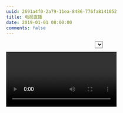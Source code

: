 ```yaml
---
uuid: 2691a4f0-2a79-11ea-8486-776fa8141052
title: 电视直播
date: 2019-01-01 08:00:00
comments: false
---
```


<link rel="stylesheet" href="https://cdn.bootcss.com/video.js/7.6.0/video-js.min.css" />
<select id="selector" style="display: block;margin: 10px auto;"></select>
<video id="player" class="video-js vjs-big-play-centered vjs-16-9" autoplay controls preload="auto" data-setup="{}">
  <p class="vjs-no-js">
    To view this video please enable JavaScript, and consider upgrading to a web browser that
    <a href="https://videojs.com/html5-video-support/" target="_blank">supports HTML5 video</a>
  </p>
</video>
<script src="https://cdn.bootcss.com/jquery/1.12.4/jquery.min.js"></script>
<script src="https://cdn.bootcss.com/video.js/7.6.0/video.min.js"></script>
<script src="https://cdn.bootcss.com/videojs-flash/2.2.0/videojs-flash.min.js"></script>
<script>
  var sources = [
    {
      name: "CCTV1",
      src: "http://cctvtxyh5c.liveplay.myqcloud.com/live/cctv1_2_hd.m3u8",
      type: "application/x-mpegURL"
    },
    {
      name: "CCTV2",
      src: "http://cctvtxyh5c.liveplay.myqcloud.com/live/cctv2_2_hd.m3u8",
      type: "application/x-mpegURL"
    },
    {
      name: "CCTV3",
      src: "http://cctvtxyh5c.liveplay.myqcloud.com/live/cctv3_2_hd.m3u8",
      type: "application/x-mpegURL"
    },
    {
      name: "CCTV4",
      src: "http://cctvtxyh5c.liveplay.myqcloud.com/live/cctv4_2_hd.m3u8",
      type: "application/x-mpegURL"
    },
    {
      name: "CCTV6",
      src: "http://cctvtxyh5c.liveplay.myqcloud.com/live/cctv6_2_hd.m3u8",
      type: "application/x-mpegURL"
    },
    {
      name: "CCTV7",
      src: "http://cctvtxyh5c.liveplay.myqcloud.com/live/cctv7_2_hd.m3u8",
      type: "application/x-mpegURL"
    },
    {
      name: "CCTV8",
      src: "http://cctvtxyh5c.liveplay.myqcloud.com/live/cctv8_2_hd.m3u8",
      type: "application/x-mpegURL"
    },
    {
      name: "CCTV9",
      src: "http://cctvtxyh5c.liveplay.myqcloud.com/live/cctvjilu_2_hd.m3u8",
      type: "application/x-mpegURL"
    },
    {
      name: "CCTV10",
      src: "http://cctvtxyh5c.liveplay.myqcloud.com/live/cctv10_2_hd.m3u8",
      type: "application/x-mpegURL"
    },
    {
      name: "CCTV11",
      src: "http://cctvtxyh5c.liveplay.myqcloud.com/live/cctv11_2_hd.m3u8",
      type: "application/x-mpegURL"
    },
    {
      name: "CCTV12",
      src: "http://cctvtxyh5c.liveplay.myqcloud.com/live/cctv12_2_hd.m3u8",
      type: "application/x-mpegURL"
    },
    {
      name: "CCTV13新闻频道",
      src: "http://cctvtxyh5c.liveplay.myqcloud.com/live/cctv13_2_hd.m3u8",
      type: "application/x-mpegURL"
    },
    {
      name: "CCTV14少儿频道",
      src: "http://cctvtxyh5c.liveplay.myqcloud.com/live/cctvchild_2_hd.m3u8",
      type: "application/x-mpegURL"
    },
    {
      name: "CCTV15音乐频道",
      src: "http://cctvtxyh5c.liveplay.myqcloud.com/live/cctv15_2_hd.m3u8",
      type: "application/x-mpegURL"
    },
    {
      name: "北京卫视",
      src: "http://cctvalih5c.v.myalicdn.com/wstv/btv1_2/index.m3u8",
      type: "application/x-mpegURL"
    },
    {
      name: "东方卫视",
      src: "http://cctvtxyh5c.liveplay.myqcloud.com/wstv/dongfang_2/index.m3u8",
      type: "application/x-mpegURL"
    },
    {
      name: "广东卫视",
      src: "http://cctvalih5c.v.myalicdn.com/wstv/guangdong_2/index.m3u8",
      type: "application/x-mpegURL"
    },
    {
      name: "江苏卫视",
      src: "http://live2.plus.hebtv.com/jsws/sd/live.m3u8",
      type: "application/x-mpegURL"
    },
    {
      name: "重庆卫视",
      src: "http://cctvalih5c.v.myalicdn.com/wstv/chongqing_2/index.m3u8",
      type: "application/x-mpegURL"
    },
    {
      name: "四川卫视",
      src: "http://cctvalih5c.v.myalicdn.com/wstv/sichuan_2/index.m3u8",
      type: "application/x-mpegURL"
    },
    {
      name: "山东卫视",
      src: "http://cctvalih5c.v.myalicdn.com/wstv/shandong_2/index.m3u8",
      type: "application/x-mpegURL"
    },
    {
      name: "天津卫视",
      src: "http://cctvalih5c.v.myalicdn.com/wstv/tianjin_2/index.m3u8",
      type: "application/x-mpegURL"
    },
    {
      name: "山西卫视",
      src: "http://cctvalih5c.v.myalicdn.com/wstv/shan1xi_2/index.m3u8",
      type: "application/x-mpegURL"
    },
    {
      name: "旅游卫视",
      src: "http://cctvalih5c.v.myalicdn.com/wstv/travel_2/index.m3u8",
      type: "application/x-mpegURL"
    },
    {
      name: "湖南卫视",
      src: "rtmp://58.200.131.2:1935/livetv/hunantv",
      type: "rtmp/flv"
    },
    {
      name: "湖北卫视",
      src: "http://cctvalih5c.v.myalicdn.com/wstv/hubei_2/index.m3u8",
      type: "application/x-mpegURL"
    },
    {
      name: "东南卫视",
      src: "http://cctvalih5c.v.myalicdn.com/wstv/dongnan_2/index.m3u8",
      type: "application/x-mpegURL"
    },
    {
      name: "云南卫视",
      src: "http://cctvalih5c.v.myalicdn.com/wstv/yunnan_2/index.m3u8",
      type: "application/x-mpegURL"
    },
    {
      name: "河北卫视",
      src: "http://cctvalih5c.v.myalicdn.com/wstv/hebei_2/index.m3u8",
      type: "application/x-mpegURL"
    },
    {
      name: "河南卫视",
      src: "http://cctvalih5c.v.myalicdn.com/wstv/henan_2/index.m3u8",
      type: "application/x-mpegURL"
    },
    {
      name: "浙江卫视",
      src: "http://live4.plus.hebtv.com/zjws/sd/live.m3u8",
      type: "application/x-mpegURL"
    },
    {
      name: "安徽卫视",
      src: "http://cctvalih5c.v.myalicdn.com/wstv/anhui_2/index.m3u8",
      type: "application/x-mpegURL"
    },
    {
      name: "黑龙江卫视",
      src: "http://cctvalih5c.v.myalicdn.com/wstv/heilongjiang_2/index.m3u8",
      type: "application/x-mpegURL"
    },
    {
      name: "江西卫视",
      src: "http://cctvalih5c.v.myalicdn.com/wstv/jiangxi_2/index.m3u8",
      type: "application/x-mpegURL"
    },
    {
      name: "陕西卫视",
      src: "http://cctvalih5c.v.myalicdn.com/wstv/shan3xi_2/index.m3u8",
      type: "application/x-mpegURL"
    },
    {
      name: "辽宁卫视",
      src: "http://cctvalih5c.v.myalicdn.com/wstv/liaoning_2/index.m3u8",
      type: "application/x-mpegURL"
    },
    {
      name: "吉林卫视",
      src: "http://cctvalih5c.v.myalicdn.com/wstv/jilin_2/index.m3u8",
      type: "application/x-mpegURL"
    },
    {
      name: "新疆卫视",
      src: "http://cctvalih5c.v.myalicdn.com/wstv/xinjiang_2/index.m3u8",
      type: "application/x-mpegURL"
    },
    {
      name: "兵团卫视",
      src: "http://39.134.52.157/hwottcdn.ln.chinamobile.com/PLTV/88888890/224/3221226028/index.m3u8",
      type: "application/x-mpegURL"
    },
    {
      name: "广西卫视",
      src: "http://cctvalih5c.v.myalicdn.com/wstv/guangxi_2/index.m3u8",
      type: "application/x-mpegURL"
    },
    {
      name: "青海卫视",
      src: "http://cctvalih5c.v.myalicdn.com/wstv/qinghai_2/index.m3u8",
      type: "application/x-mpegURL"
    },
    {
      name: "甘肃卫视",
      src: "http://cctvalih5c.v.myalicdn.com/wstv/gansu_2/index.m3u8",
      type: "application/x-mpegURL"
    },
    {
      name: "内蒙古卫视",
      src: "http://cctvalih5c.v.myalicdn.com/wstv/neimenggu_2/index.m3u8",
      type: "application/x-mpegURL"
    },
    {
      name: "宁夏卫视",
      src: "http://cctvalih5c.v.myalicdn.com/wstv/ningxia_2/index.m3u8",
      type: "application/x-mpegURL"
    },
    {
      name: "西藏卫视",
      src: "http://cctvalih5c.v.myalicdn.com/wstv/xizang_2/index.m3u8",
      type: "application/x-mpegURL"
    },
    {
      name: "深圳卫视",
      src: "http://cctvalih5c.v.myalicdn.com/wstv/shenzhen_2/index.m3u8",
      type: "application/x-mpegURL"
    }
  ];
  $(function () {
    var player = videojs("player");
    var playlist = sources || [];
    var element = "<option>请选择电视频道</option>";
    for (var i = 0; i < playlist.length; i++) {
      element += '<option value="' + i + '">' + playlist[i].name + "</option>";
    }
    $("#selector").append(element).change(function () {
      player.src(playlist[+$("#selector").val()]);
    });
  });
</script>
